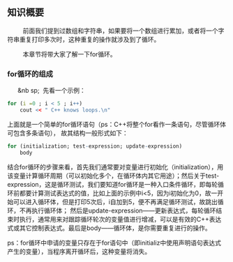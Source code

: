 ## 知识概要

&nbsp;&nbsp;&nbsp;&nbsp;&nbsp;&nbsp;&nbsp;&nbsp;
前面我们提到过数组和字符串，如果要将一个数组进行累加，或者将一个字符串重复打印多次时，这种重复的操作就涉及到了循环。

&nbsp;&nbsp;&nbsp;&nbsp;&nbsp;&nbsp;&nbsp;&nbsp;
本章节将带大家了解一下for循环。

### for循环的组成

&nbsp;&nbsp;&nbsp;&nbsp;&nbsp;&nbsp;&nb  sp;&nbsp;
先看一个示例：

```r
for (i =0 ; i < 5 ; i++)
	cout << " C++ knows loops.\n"
```

上面就是一个简单的for循环语句（ps：C++将整个for看作一条语句，尽管循环体可包含多条语句），
故其结构一般形式如下：

```r
for (initialization; test-expression; update-expression)
	body
```

结合for循环的步骤来看，首先我们通常要对变量进行初始化（initialization），用该变量计算循环周期（可以初始化多个，在循环体内其它用途）；然后关于test-expression，这是循环测试，我们要知道for循环是一种入口条件循环，即每轮循环前都要计算测试表达式的值，比如上面的示例中i<5，因为i初始化为0，故一开始可以进入循环体，但是打印5次后，i自加到5，便不再满足循环测试，故跳出循环，不再执行循环体；
然后是update-expression——更新表达式，每轮循环结束时执行，通常用来对跟踪循环轮次的变量值进行增减，可以是有效的C++表达式或其它控制表达式。最后是body——循环体，是你需要重复进行的操作。

ps：for循环中申请的变量只存在于for语句中（即initializ中使用声明语句表达式产生的变量），当程序离开循环后，这种变量将消失。


